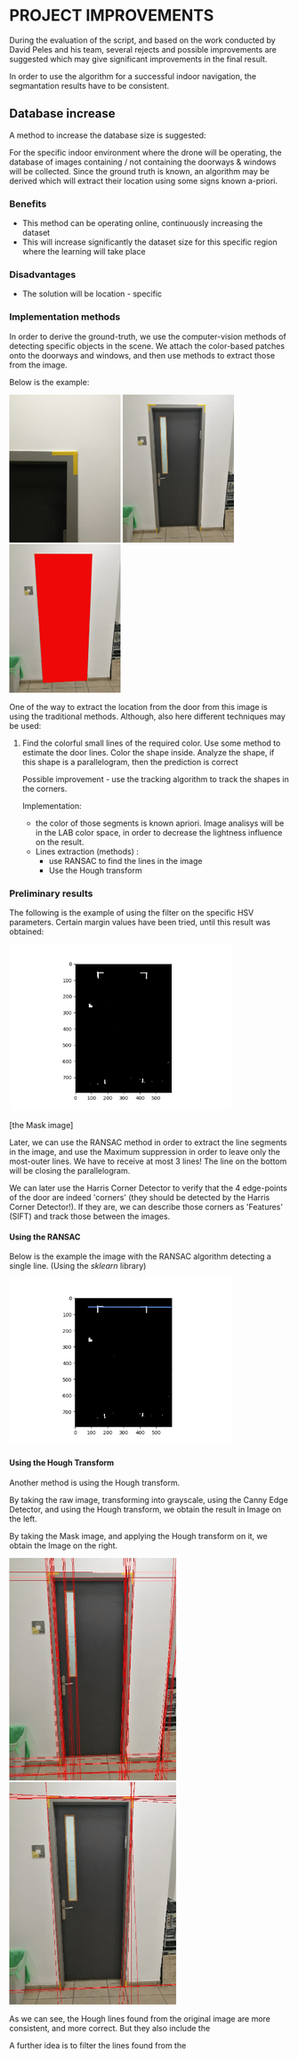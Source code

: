 # PROJECT IMPROVEMENTS
During the evaluation of the script, and based on the work conducted by David Peles and his team, several rejects and possible improvements are suggested which may give significant improvements in the final result.

In order to use the algorithm for a successful indoor navigation, the segmantation results have to be consistent. 

## Database increase

A method to increase the database size is suggested:

For the specific indoor environment where the drone will be operating, the database of images containing / not containing the doorways & windows will be collected. Since the ground truth is known, an algorithm may be derived which will extract their location using some signs known a-priori.

### Benefits

- This method can be operating online, continuously increasing the dataset
- This will increase significantly the dataset size for this specific region where the learning will take place

### Disadvantages 

- The solution will be location - specific


### Implementation methods

In order to derive the ground-truth, we use the computer-vision methods of detecting specific objects in the scene. We attach the color-based patches onto the doorways and windows, and then use methods to extract those from the image.

Below is the example:

<img src="./imgs/door_close.jpg" width="200"/>
<img src="./imgs/door_raw.jpg" width="200"/>
<img src="./imgs/door_filled.jpg" width="200"/>


One of the way to extract the location from the door from this image is using the traditional methods. Although, also here different techniques may be used:

1. Find the colorful small lines of the required color. Use some method to estimate the door lines. Color the shape inside. Analyze the shape, if this shape is a parallelogram, then the prediction is correct

    Possible improvement - use the tracking algorithm to track the shapes in the corners. 

    Implementation: 
    - the color of those segments is known apriori. Image analisys will be in the LAB color space, in order to decrease the lightness influence on the result.
    - Lines extraction (methods) : 
        - use RANSAC to find the lines in the image
        - Use the Hough transform


### Preliminary results

The following is the example of using the filter on the specific HSV parameters. Certain margin values have been tried, until this result was obtained:

<img src="./imgs/filteted_result.png" width="400"/>

[the Mask image]

Later, we can use the RANSAC method in order to extract the line segments in the image, and use the Maximum suppression in order to leave only the most-outer lines. 
We have to receive at most 3 lines! The line on the bottom will be closing the parallelogram. 

We can later use the Harris Corner Detector to verify that the 4 edge-points of the door are indeed 'corners' (they should be detected by the Harris Corner Detector!). If they are, we can describe those corners as 'Features' (SIFT) and track those between the images. 


#### Using the RANSAC

Below is the example the image with the RANSAC algorithm detecting a single line. (Using the _sklearn_ library)

 <img src="./imgs/RANSAC_example.png" width="400"/>


#### Using the Hough Transform

Another method is using the Hough transform. 

By taking the raw image, transforming into grayscale, using the Canny Edge Detector, and using the Hough transform, we obtain the result in Image on the left.

By taking the Mask image, and applying the Hough transform on it, we obtain the Image on the right.

<img src="./imgs/Houghlines_on_original_image.jpg" width="300"/>

<img src="./imgs/Houghlines_on_masked_image.jpg" width="300"/>

As we can see, the Hough lines found from the original image are more consistent, and more correct. But they also include the 

A further idea is to filter the lines found from the 

